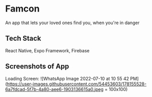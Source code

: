 # Famcon
An app that lets your loved ones find you, when you're in danger
## Tech Stack
React Native, Expo Framework, Firebase
## Screenshots of App
Loading Screen:
![WhatsApp Image 2022-07-10 at 10 55 42 PM](https://user-images.githubusercontent.com/54453603/178155528-6a7fdcad-5f7b-4a80-aee6-1903136615a0.jpeg = 100x100)
